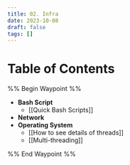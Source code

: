 ```yaml
---
title: 02. Infra
date: 2023-10-08
draft: false
tags: []
---
```

# Table of Contents
%% Begin Waypoint %%
- **Bash Script**
	- [[Quick Bash Scripts]]
- **Network**
- **Operating System**
	- [[How to see details of threads]]
	- [[Multi-threading]]

%% End Waypoint %%